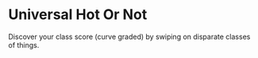 # Universal Hot Or Not

Discover your class score (curve graded) by swiping on disparate classes of things.
